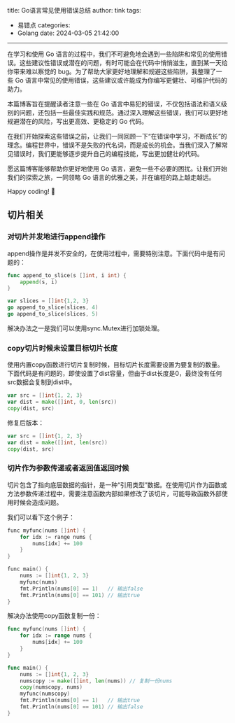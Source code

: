 title: Go语言常见使用错误总结
author: tink
tags:
  - 易错点
categories:
  - Golang
date: 2024-03-05 21:42:00
---
在学习和使用 Go 语言的过程中，我们不可避免地会遇到一些陷阱和常见的使用错误。这些建议性错误或潜在的问题，有时可能会在代码中悄悄滋生，直到某一天给你带来难以察觉的 bug。为了帮助大家更好地理解和规避这些陷阱，我整理了一些 Go 语言中常见的使用错误，这些建议或许能成为你编写更健壮、可维护代码的助力。

本篇博客旨在提醒读者注意一些在 Go 语言中易犯的错误，不仅包括语法和语义级别的问题，还包括一些最佳实践和规范。通过深入理解这些错误，我们可以更好地规避潜在的风险，写出更高效、更稳定的 Go 代码。

在我们开始探索这些错误之前，让我们一同回顾一下“在错误中学习，不断成长”的理念。编程世界中，错误不是失败的代名词，而是成长的机会。当我们深入了解常见错误时，我们更能够逐步提升自己的编程技能，写出更加健壮的代码。

愿这篇博客能够帮助你更好地使用 Go 语言，避免一些不必要的困扰。让我们开始我们的探索之旅，一同领略 Go 语言的优雅之美，并在编程的路上越走越远。

Happy coding! 🚀

## 切片相关

### 对切片并发地进行append操作

append操作是并发不安全的，在使用过程中，需要特别注意。下面代码中是有问题的：

```go
func append_to_slice(s []int, i int) {
	append(s, i)
}

var slices = []int{1,2, 3}
go append_to_slice(slices, 4)
go append_to_slice(slices, 5)
```

解决办法之一是我们可以使用sync.Mutex进行加锁处理。

<!--more-->

### copy切片时候未设置目标切片长度

使用内置copy函数进行切片复制时候，目标切片长度需要设置为要复制的数量。下面代码是有问题的，即使设置了dist容量，但由于dist长度是0，最终没有任何src数据会复制到dist中。

```go
var src = []int{1, 2, 3}
var dist = make([]int, 0, len(src))
copy(dist, src)
```

修复后版本：

```go
var src = []int{1, 2, 3}
var dist = make([]int, len(src))
copy(dist, src)
```

### 切片作为参数传递或者返回值返回时候

切片包含了指向底层数据的指针，是一种“引用类型”数据。在使用切片作为函数或方法参数传递过程中，需要注意函数内部如果修改了该切片，可能导致函数外部使用时候会造成问题。

我们可以看下这个例子：

```c
func myfunc(nums []int) {
	for idx := range nums {
		nums[idx] += 100
	}
}

func main() {
	nums := []int{1, 2, 3}
	myfunc(nums)
	fmt.Println(nums[0] == 1)   // 输出false
	fmt.Println(nums[0] == 101) // 输出true
}
```

解决办法使用copy函数复制一份：

```go
func myfunc(nums []int) {
	for idx := range nums {
		nums[idx] += 100
	}
}

func main() {
	nums := []int{1, 2, 3}
	numscopy := make([]int, len(nums)) // 复制一份nums
	copy(numscopy, nums)
	myfunc(numscopy)
	fmt.Println(nums[0] == 1)   // 输出true
	fmt.Println(nums[0] == 101) // 输出false
}
```
